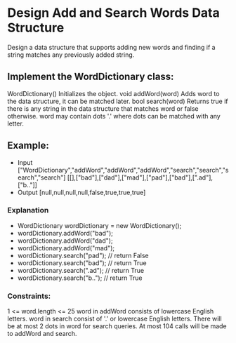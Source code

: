 # Design Add and Search Words Data Structure

Design a data structure that supports adding new words and finding if a string matches any previously added string.

## Implement the WordDictionary class:

WordDictionary() Initializes the object.
void addWord(word) Adds word to the data structure, it can be matched later.
bool search(word) Returns true if there is any string in the data structure that matches word or false otherwise. word may contain dots '.' where dots can be matched with any letter.
 

## Example:

- Input
["WordDictionary","addWord","addWord","addWord","search","search","search","search"]
[[],["bad"],["dad"],["mad"],["pad"],["bad"],[".ad"],["b.."]]
- Output
[null,null,null,null,false,true,true,true]

### Explanation
- WordDictionary wordDictionary = new WordDictionary();
- wordDictionary.addWord("bad");
- wordDictionary.addWord("dad");
- wordDictionary.addWord("mad");
- wordDictionary.search("pad"); // return False
- wordDictionary.search("bad"); // return True
- wordDictionary.search(".ad"); // return True
- wordDictionary.search("b.."); // return True
 

### Constraints:

1 <= word.length <= 25
word in addWord consists of lowercase English letters.
word in search consist of '.' or lowercase English letters.
There will be at most 2 dots in word for search queries.
At most 104 calls will be made to addWord and search.